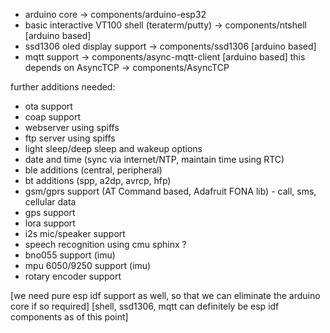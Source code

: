 - arduino core -> components/arduino-esp32
- basic interactive VT100 shell (teraterm/putty) -> components/ntshell [arduino based]
- ssd1306 oled display support -> components/ssd1306 [arduino based]
- mqtt support -> components/async-mqtt-client [arduino based]
  this depends on AsyncTCP -> components/AsyncTCP
 
further additions needed:

- ota support
- coap support
- webserver using spiffs
- ftp server using spiffs
- light sleep/deep sleep and wakeup options
- date and time (sync via internet/NTP, maintain time using RTC)
- ble additions (central, peripheral)
- bt additions (spp, a2dp, avrcp, hfp)
- gsm/gprs support (AT Command based, Adafruit FONA lib) - call, sms, cellular data
- gps support
- lora support
- i2s mic/speaker support
- speech recognition using cmu sphinx ?
- bno055 support (imu)
- mpu 6050/9250 support (imu)
- rotary encoder support


[we need pure esp idf support as well, so that we can eliminate the arduino core if so required]
[shell, ssd1306, mqtt can definitely be esp idf components as of this point]




